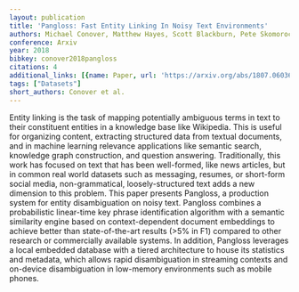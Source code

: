 ```yaml
---
layout: publication
title: 'Pangloss: Fast Entity Linking In Noisy Text Environments'
authors: Michael Conover, Matthew Hayes, Scott Blackburn, Pete Skomoroch, Sam Shah
conference: Arxiv
year: 2018
bibkey: conover2018pangloss
citations: 4
additional_links: [{name: Paper, url: 'https://arxiv.org/abs/1807.06036'}]
tags: ["Datasets"]
short_authors: Conover et al.
---
```

Entity linking is the task of mapping potentially ambiguous terms in text to
their constituent entities in a knowledge base like Wikipedia. This is useful
for organizing content, extracting structured data from textual documents, and
in machine learning relevance applications like semantic search, knowledge
graph construction, and question answering. Traditionally, this work has
focused on text that has been well-formed, like news articles, but in common
real world datasets such as messaging, resumes, or short-form social media,
non-grammatical, loosely-structured text adds a new dimension to this problem.
  This paper presents Pangloss, a production system for entity disambiguation
on noisy text. Pangloss combines a probabilistic linear-time key phrase
identification algorithm with a semantic similarity engine based on
context-dependent document embeddings to achieve better than state-of-the-art
results (>5% in F1) compared to other research or commercially available
systems. In addition, Pangloss leverages a local embedded database with a
tiered architecture to house its statistics and metadata, which allows rapid
disambiguation in streaming contexts and on-device disambiguation in low-memory
environments such as mobile phones.